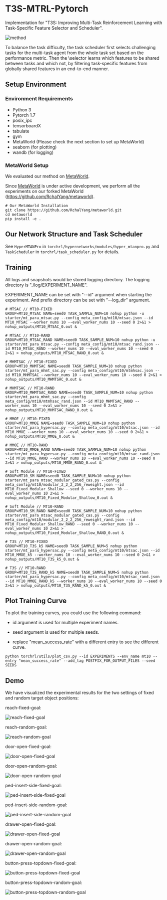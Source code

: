 # T3S-MTRL-Pytorch

Implementation for "T3S: Improving Multi-Task Reinforcement Learning with Task-Specific Feature Selector and Scheduler". 

![method](https://github.com/yuyuanq/T3S-MTRL-Pytorch/blob/main/imgs/method.gif)

To balance the task difficulty, the task scheduler first selects challenging tasks for the multi-task agent from the whole task set based on the performance metric. Then the \selector learns which features to be shared between tasks and which not, by filtering task-specific features from globally shared features in an end-to-end manner.

## Setup Environment

### Environment Requirements
* Python 3
* Pytorch 1.7
* posix_ipc
* tensorboardX
* tabulate
* gym
* MetaWorld (Please check the next section to set up MetaWorld)
* seaborn (for plotting)
* wandb (for logging)
### MetaWorld Setup
We evaluated our method on [MetaWorld](https://meta-world.github.io).

Since [MetaWorld](https://meta-world.github.io) is under active development, we perform all the experiments on our forked MetaWorld (https://github.com/RchalYang/metaworld).

```
# Our MetaWorld Installation
git clone https://github.com/RchalYang/metaworld.git
cd metaworld
pip install -e .
```

## Our Network Structure and Task Scheduler

See ```HyperMTANPro``` in ```torchrl/hypernetworks/modules/hyper_mtanpro.py``` and ```TaskScheduler``` in ```torchrl/task_scheduler.py``` for details.

## Training

All logs and snapshots would be stored logging directory. The logging directory is "./log/EXPERIMENT_NAME". 

EXPERIMENT_NAME can be set with "--id" argument when starting the experiment. And prefix directory can be set with "--log_dir" argument.

```
# MTSAC // MT10-FIXED
GROUP=MT10_MTSAC NAME=seed0 TASK_SAMPLE_NUM=10 nohup python -u starter/mt_para_mtsac.py --config meta_config/mt10/mtsac.json --id MT10_MTSAC --worker_nums 10 --eval_worker_nums 10 --seed 0 2>&1 > nohup_outputs/MT10_MTSAC_0.out &

# MTSAC // MT10-RAND
GROUP=MT10_MTSAC_RAND NAME=seed0 TASK_SAMPLE_NUM=10 nohup python -u starter/mt_para_mtsac.py --config meta_config/mt10/mtsac_rand.json --id MT10_MTSAC_RAND --worker_nums 10 --eval_worker_nums 10 --seed 0 2>&1 > nohup_outputs/MT10_MTSAC_RAND_0.out &

# MHMTSAC // MT10-FIXED
GROUP=MT10_MHMTSAC NAME=seed0 TASK_SAMPLE_NUM=10 nohup python starter/mt_para_mhmt_sac.py --config meta_config/mt10/mtmhsac.json --id MT10_MHMTSAC --worker_nums 10 --eval_worker_nums 10 --seed 0 2>&1 > nohup_outputs/MT10_MHMTSAC_0.out &

# MHMTSAC // MT10-RAND
GROUP=MT10_MHMTSAC_RAND NAME=seed0 TASK_SAMPLE_NUM=10 nohup python starter/mt_para_mhmt_sac.py --config meta_config/mt10/mtmhsac_rand.json --id MT10_MHMTSAC_RAND --worker_nums 10 --eval_worker_nums 10 --seed 0 2>&1 > nohup_outputs/MT10_MHMTSAC_RAND_0.out &

# MMOE // MT10-FIXED
GROUP=MT10_MMOE NAME=seed0 TASK_SAMPLE_NUM=10 nohup python starter/mt_para_hypersac.py --config meta_config/mt10/mtsac.json --id MT10_MMOE --worker_nums 10 --eval_worker_nums 10 --seed 0 2>&1 > nohup_outputs/MT10_MMOE_0.out &

# MMOE // MT10-RAND
GROUP=MT10_MMOE_RAND NAME=seed0 TASK_SAMPLE_NUM=10 nohup python starter/mt_para_hypersac.py --config meta_config/mt10/mtsac_rand.json --id MT10_MMOE_RAND --worker_nums 10 --eval_worker_nums 10 --seed 0 2>&1 > nohup_outputs/MT10_MMOE_RAND_0.out &

# Soft Module // MT10-FIXED
GROUP=MT10_SM NAME=seed0 TASK_SAMPLE_NUM=10 nohup python starter/mt_para_mtsac_modular_gated_cas.py --config meta_config/mt10/modular_2_2_2_256_reweight.json --id MT10_Fixed_Modular_Shallow --seed 0 --worker_nums 10 --eval_worker_nums 10 2>&1 > nohup_outputs/MT10_Fixed_Modular_Shallow_0.out &

# Soft Module // MT10-RAND
GROUP=MT10_SM_RAND NAME=seed0 TASK_SAMPLE_NUM=10 nohup python starter/mt_para_mtsac_modular_gated_cas.py --config meta_config/mt10/modular_2_2_2_256_reweight_rand.json --id MT10_Fixed_Modular_Shallow_RAND --seed 0 --worker_nums 10 --eval_worker_nums 10 2>&1 > nohup_outputs/MT10_Fixed_Modular_Shallow_RAND_0.out &

# T3S // MT10-FIXED
GROUP=MT10_T3S_k5 NAME=seed0 TASK_SAMPLE_NUM=5 nohup python starter/mt_para_hypersac.py --config meta_config/mt10/mtsac.json --id MT10_MMOE_k5 --worker_nums 10 --eval_worker_nums 10 --seed 0 2>&1 > nohup_outputs/MT10_T3S_k5_0.out &

# T3S // MT10-RAND
GROUP=MT10_T3S_RAND_k5 NAME=seed0 TASK_SAMPLE_NUM=5 nohup python starter/mt_para_hypersac.py --config meta_config/mt10/mtsac_rand.json --id MT10_MMOE_RAND_k5 --worker_nums 10 --eval_worker_nums 10 --seed 0 2>&1 > nohup_outputs/MT10_T3S_RAND_k5_0.out &

```

## Plot Training Curve

To plot the training curves, you could use the following command:

* id argument is used for multiple experiment names.

* seed argument is used for multiple seeds.

* replace "mean_success_rate" with a different entry to see the different curve.

```
python torchrl/utils/plot_csv.py --id EXPERIMENTS --env_name mt10 --entry "mean_success_rate" --add_tag POSTFIX_FOR_OUTPUT_FILES --seed SEEDS
```

## Demo
We have visualized the experimental results for the two settings of fixed and random target object positions:

reach-fixed-goal:

![reach-fixed-goal](https://github.com/yuyuanq/T3S-MTRL-Pytorch/blob/main/imgs/0a.gif)

reach-random-goal:

![reach-random-goal](https://github.com/yuyuanq/T3S-MTRL-Pytorch/blob/main/imgs/0b.gif)

door-open-fixed-goal:

![door-open-fixed-goal](https://github.com/yuyuanq/T3S-MTRL-Pytorch/blob/main/imgs/1a.gif)

door-open-random-goal:

![door-open-random-goal](https://github.com/yuyuanq/T3S-MTRL-Pytorch/blob/main/imgs/1b.gif)

ped-insert-side-fixed-goal:

![ped-insert-side-fixed-goal](https://github.com/yuyuanq/T3S-MTRL-Pytorch/blob/main/imgs/2a.gif)

ped-insert-side-random-goal:

![ped-insert-side-random-goal](https://github.com/yuyuanq/T3S-MTRL-Pytorch/blob/main/imgs/2b.gif)

drawer-open-fixed-goal:

![drawer-open-fixed-goal](https://github.com/yuyuanq/T3S-MTRL-Pytorch/blob/main/imgs/3a.gif)

drawer-open-random-goal:

![drawer-open-random-goal](https://github.com/yuyuanq/T3S-MTRL-Pytorch/blob/main/imgs/3b.gif)

button-press-topdown-fixed-goal:

![button-press-topdown-fixed-goal](https://github.com/yuyuanq/T3S-MTRL-Pytorch/blob/main/imgs/4a.gif)

button-press-topdown-random-goal:

![button-press-topdown-random-goal](https://github.com/yuyuanq/T3S-MTRL-Pytorch/blob/main/imgs/4b.gif)
